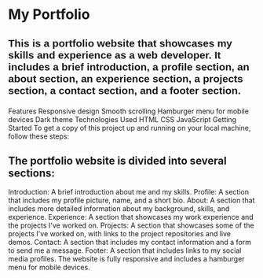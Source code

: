 # My Portfolio


## <p style="font-family: Arial, sans-serif;">This is a portfolio website that showcases my skills and experience as a web developer. It includes a brief introduction, a profile section, an about section, an experience section, a projects section, a contact section, and a footer section. 

Features
Responsive design
Smooth scrolling
Hamburger menu for mobile devices
Dark theme
Technologies Used
HTML
CSS
JavaScript
Getting Started
To get a copy of this project up and running on your local machine, follow these steps:

 
## The portfolio website is divided into several sections:

Introduction: A brief introduction about me and my skills.
Profile: A section that includes my profile picture, name, and a short bio.
About: A section that includes more detailed information about my background, skills, and experience.
Experience: A section that showcases my work experience and the projects I've worked on.
Projects: A section that showcases some of the projects I've worked on, with links to the project repositories and live demos.
Contact: A section that includes my contact information and a form to send me a message.
Footer: A section that includes links to my social media profiles.
The website is fully responsive and includes a hamburger menu for mobile devices. 
 
 